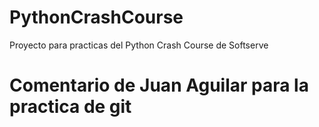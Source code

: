 # PythonCrashCourse
Proyecto para practicas del Python Crash Course de Softserve





# Comentario de Juan Aguilar para la practica de git